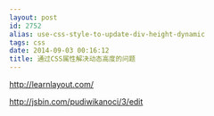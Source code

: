 ```yaml
---
layout: post
id: 2752
alias: use-css-style-to-update-div-height-dynamic
tags: css
date: 2014-09-03 00:16:12
title: 通过CSS属性解决动态高度的问题
---
```


http://learnlayout.com/

http://jsbin.com/pudiwikanoci/3/edit